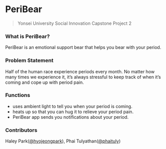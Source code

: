 # PeriBear
> Yonsei University Social Innovation Capstone Project 2

### What is PeriBear?
PeriBear is an emotional support bear that helps you bear with your period.

### Problem Statement
Half of the human race experience periods every month.
No matter how many times we experience it, it’s always stressful to keep track of when it’s coming and cope up with period pain.

### Functions
* uses ambient light to tell you when your period is coming.
* heats up so that you can hug it to relieve your period pain.
* PeriBear app sends you notifications about your period.

### Contributors
Haley Park([@hyojeongpark](https://github.com/hyojeongpark)),
Phai Tulyathan([@phaituly](https://github.com/phaituly))

